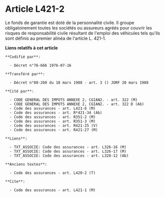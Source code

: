 # Article L421-2

Le fonds de garantie est doté de la personnalité civile. Il groupe obligatoirement toutes les sociétés ou assureurs agréés
pour couvrir les risques de responsabilité civile résultant de l'emploi des véhicules tels qu'ils sont définis au premier
alinéa de l'article L. 421-1.

**Liens relatifs à cet article**

	**Codifié par**:

	  - Décret n°76-666 1976-07-16

	**Transféré par**:

	  - Décret n°88-260 du 18 mars 1988 - art. 3 () JORF 20 mars 1988

	**Cité par**:

	  - CODE GENERAL DES IMPOTS ANNEXE 2, CGIAN2. - art. 322 (M)
	  - CODE GENERAL DES IMPOTS ANNEXE 2, CGIAN2. - art. 322 D (Ab)
	  - Code des assurances - art. L421-6 (M)
	  - Code des assurances - art. R*421-34 (Ab)
	  - Code des assurances - art. R351-2 (M)
	  - Code des assurances - art. R351-3 (M)
	  - Code des assurances - art. R421-25 (V)
	  - Code des assurances - art. R421-27 (M)

	**Liens**:

	  - TXT_ASSOCIE: Code des assurances - art. L326-16 (M)
	  - TXT_ASSOCIE: Code des assurances - art. L326-17 (M)
	  - TXT_ASSOCIE: Code des assurances - art. L328-12 (Ab)

	**Anciens textes**:

	  - Code des assurances - art. L420-2 (T)

	**Cite**:

	  - Code des assurances - art. L421-1 (M)
